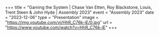 +++
title = "Gaming the System | Chase Van Etten, Roy Blackstone, Louis, Trent Steen & John Hyde | Assembly 2023"
event = "Assembly 2023"
date = "2023-12-06"
type = "Presentation"
image = "https://img.youtube.com/vi/HhR_C76k-iE/0.jpg"
url = "https://www.youtube.com/watch?v=HhR_C76k-iE"
+++
